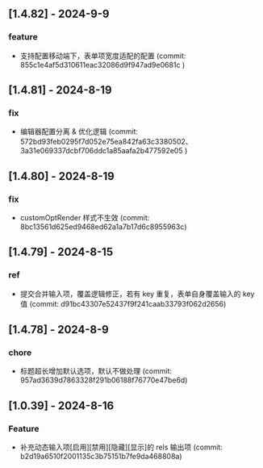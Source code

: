 ## [1.4.82] - 2024-9-9

### feature

- 支持配置移动端下，表单项宽度适配的配置 (commit: 855c1e4af5d310611eac32086d9f947ad9e0681c )

## [1.4.81] - 2024-8-19

### fix

- 编辑器配置分离 & 优化逻辑 (commit: 572bd93feb0295f7d052e75ea842fa63c3380502、 3a31e069337dcbf706ddc1a85aafa2b477592e05 )

## [1.4.80] - 2024-8-19

### fix

- customOptRender 样式不生效 (commit: 8bc13561d625ed9468ed62a1a7b17d6c8955963c)

## [1.4.79] - 2024-8-15

### ref

- 提交合并输入项，覆盖逻辑修正，若有 key 重复，表单自身覆盖输入的 key 值 (commit: d91bc43307e52437f9f241caab33793f062d2656)

## [1.4.78] - 2024-8-9

### chore

- 标题超长增加默认选项，默认不做处理 (commit: 957ad3639d7863328f291b06188f76770e47be6d)

## [1.0.39] - 2024-8-16

### Feature

- 补充动态输入项[启用][禁用][隐藏][显示]的 rels 输出项 (commit: b2d19a6510f2001135c3b75151b7fe9da468808a)
